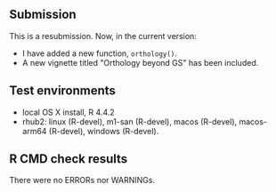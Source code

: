 ## Submission

This is a resubmission. Now, in the current version:
* I have added a new function, `orthology()`.
* A new vignette titled "Orthology beyond GS" has been included.

## Test environments

* local OS X install, R 4.4.2
* rhub2: linux (R-devel), m1-san (R-devel), macos (R-devel), macos-arm64 (R-devel), windows (R-devel).


## R CMD check results

There were no ERRORs nor WARNINGs. 


